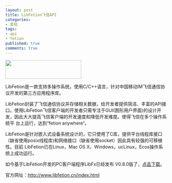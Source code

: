 ```yaml
---
layout: post
title: LibFetion飞信API
categories:
- 其他
tags:
- api
- fetion
published: true
comments: true
---
```

<p><a href="http://www.libfetion.cn/index.html" target="_blank"><img class="alignnone" title="feixin" src="http://www.libfetion.cn/picture%5Cv8%5CLibFetion.png" alt="" width="237" height="58" /></a></p>

<p>LibFetion是一款支持多操作系统，使用C/C++语言，针对中国移动IM飞信通信协议开发的第三方应用程序库。</p>

<p>LibFetion封装了飞信通信协议并存储相关数据，给开发者提供简洁、丰富的API接口。使用LibFetion飞信客户端的开发者只需专注于GUI(图形用户界面)的设计开发，因此大大提高飞信客户端的开发速度和降低开发难度。使得飞信在多个操作系统平 台上运行，达到“fetion anywhere“。</p>

<p>LibFetion是针对嵌入式设备系统设计的，它只使用了C库，提供平台线程库接口（缺省使用posix线程库)和网络接口（缺省使用socket）因此具有较强的可移植性。目前 LibFetion已在Linux，Mac OS X，Windows，ucLinux，Ecos操作系统上成功运行。</p>

<p>如今基于LibFetion开发的PC客户端程序LibFx已经发布 V0.8.0版了，<a href="http://www.libfetion.cn/demoapp_download.html">点击下载</a>。</p>

<p>官方网址：<a href="http://www.libfetion.cn/index.html" target="_blank">http://www.libfetion.cn/index.html</a></p>
